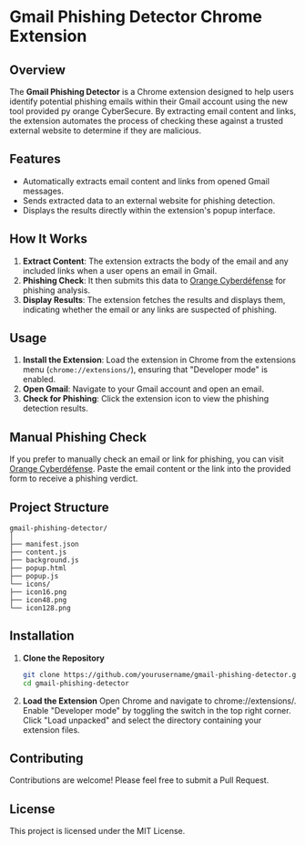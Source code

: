 # Gmail Phishing Detector Chrome Extension

## Overview
The **Gmail Phishing Detector** is a Chrome extension designed to help users identify potential phishing emails within their Gmail account using the new tool provided py orange CyberSecure. By extracting email content and links, the extension automates the process of checking these against a trusted external website to determine if they are malicious.

## Features
- Automatically extracts email content and links from opened Gmail messages.
- Sends extracted data to an external website for phishing detection.
- Displays the results directly within the extension's popup interface.

## How It Works
1. **Extract Content**: The extension extracts the body of the email and any included links when a user opens an email in Gmail.
2. **Phishing Check**: It then submits this data to [Orange Cyberdéfense](https://cybersecurite.orange.fr/) for phishing analysis.
3. **Display Results**: The extension fetches the results and displays them, indicating whether the email or any links are suspected of phishing.

## Usage
1. **Install the Extension**: Load the extension in Chrome from the extensions menu (`chrome://extensions/`), ensuring that "Developer mode" is enabled.
2. **Open Gmail**: Navigate to your Gmail account and open an email.
3. **Check for Phishing**: Click the extension icon to view the phishing detection results.

## Manual Phishing Check
If you prefer to manually check an email or link for phishing, you can visit [Orange Cyberdéfense](https://cybersecurite.orange.fr/). Paste the email content or the link into the provided form to receive a phishing verdict.

## Project Structure
```
gmail-phishing-detector/
│
├── manifest.json
├── content.js
├── background.js
├── popup.html
├── popup.js
└── icons/
├── icon16.png
├── icon48.png
└── icon128.png
```

## Installation

1. **Clone the Repository**
   ```bash
   git clone https://github.com/yourusername/gmail-phishing-detector.git
   cd gmail-phishing-detector

2. **Load the Extension**
    Open Chrome and navigate to chrome://extensions/.
    Enable "Developer mode" by toggling the switch in the top right corner.
    Click "Load unpacked" and select the directory containing your extension files.

## Contributing
Contributions are welcome! Please feel free to submit a Pull Request.

## License

This project is licensed under the MIT License.
